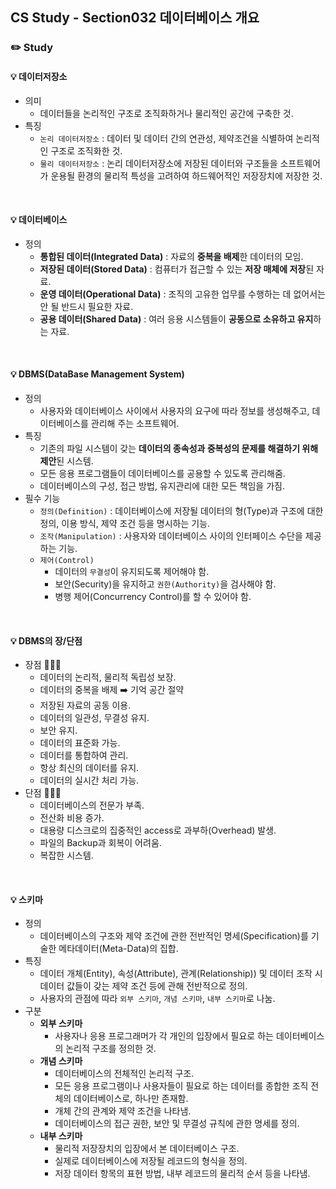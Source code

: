 ## CS Study - Section032 데이터베이스 개요
### ✏️ Study
#### 💡 데이터저장소
- 의미
  - 데이터들을 논리적인 구조로 조직화하거나 물리적인 공간에 구축한 것.
- 특징
  - `논리 데이터저장소` : 데이터 및 데이터 간의 연관성, 제약조건을 식별하여 논리적인 구조로 조직화한 것.
  - `물리 데이터저장소` : 논리 데이터저장소에 저장된 데이터와 구조들을 소프트웨어가 운용될 환경의 물리적 특성을 고려하여 하드웨어적인 저장장치에 저장한 것.
<br>

#### 💡 데이터베이스
- 정의
  - **통합된 데이터(Integrated Data)** : 자료의 **중복을 배제**한 데이터의 모임.
  - **저장된 데이터(Stored Data)** : 컴퓨터가 접근할 수 있는 **저장 매체에 저장**된 자료.
  - **운영 데이터(Operational Data)** : 조직의 고유한 업무를 수행하는 데 없어서는 안 될 반드시 필요한 자료.
  - **공용 데이터(Shared Data)** : 여러 응용 시스템들이 **공동으로 소유하고 유지**하는 자료.
<br>

#### 💡 DBMS(DataBase Management System)
- 정의
  - 사용자와 데이터베이스 사이에서 사용자의 요구에 따라 정보를 생성해주고, 데이터베이스를 관리해 주는 소프트웨어.
- 특징
  - 기존의 파일 시스템이 갖는 **데이터의 종속성과 중복성의 문제를 해결하기 위해 제안**된 시스템.
  - 모든 응용 프로그램들이 데이터베이스를 공용할 수 있도록 관리해줌.
  - 데이터베이스의 구성, 접근 방법, 유지관리에 대한 모든 책임을 가짐.
- 필수 기능
  - `정의(Definition)` : 데이터베이스에 저장될 데이터의 형(Type)과 구조에 대한 정의, 이용 방식, 제약 조건 등을 명시하는 기능.
  - `조작(Manipulation)` : 사용자와 데이터베이스 사이의 인터페이스 수단을 제공하는 기능.
  - `제어(Control)`
    - 데이터의 `무결성`이 유지되도록 제어해야 함.
    - 보안(Security)을 유지하고 `권한(Authority)`을 검사해야 함.
    - 병행 제어(Concurrency Control)를 할 수 있어야 함.
<br>

#### 💡 DBMS의 장/단점
- 장점 🙆🏻‍♀️
  - 데이터의 논리적, 물리적 독립성 보장.
  - 데이터의 중복을 배제 ➡️ 기억 공간 절약
  - 저장된 자료의 공동 이용.
  - 데이터의 일관성, 무결성 유지.
  - 보안 유지.
  - 데이터의 표준화 가능.
  - 데이터를 통합하여 관리.
  - 항상 최신의 데이터를 유지.
  - 데이터의 실시간 처리 가능.
- 단점 🙅🏻‍♀
  - 데이터베이스의 전문가 부족.
  - 전산화 비용 증가.
  - 대용량 디스크로의 집중적인 access로 과부하(Overhead) 발생.
  - 파일의 Backup과 회복이 어려움.
  - 복잡한 시스템.
<br>

#### 💡 스키마
- 정의
  - 데이터베이스의 구조와 제약 조건에 관한 전반적인 명세(Specification)를 기술한 메타데이터(Meta-Data)의 집합.
- 특징
  - 데이터 개체(Entity), 속성(Attribute), 관계(Relationship)) 및 데이터 조작 시 데이터 값들이 갖는 제약 조건 등에 관해 전반적으로 정의.
  - 사용자의 관점에 따라 `외부 스키마`, `개념 스키마`, `내부 스키마`로 나눔.
- 구분
  - **외부 스키마**
    - 사용자나 응용 프로그래머가 각 개인의 입장에서 필요로 하는 데이터베이스의 논리적 구조를 정의한 것.
  - **개념 스키마**
    - 데이터베이스의 전체적인 논리적 구조.
    - 모든 응용 프로그램이나 사용자들이 필요로 하는 데이터를 종합한 조직 전체의 데이터베이스로, 하나만 존재함.
    - 개체 간의 관계와 제약 조건을 나타냄.
    - 데이터베이스의 접근 권한, 보안  및 무결성 규칙에 관한 명세를 정의.
  - **내부 스키마**
    - 물리적 저장장치의 입장에서 본 데이터베이스 구조.
    - 실제로 데이터베이스에 저장될 레코드의 형식을 정의.
    - 저장 데이터 항목의 표현 방법, 내부 레코드의 물리적 순서 등을 나타냄.

